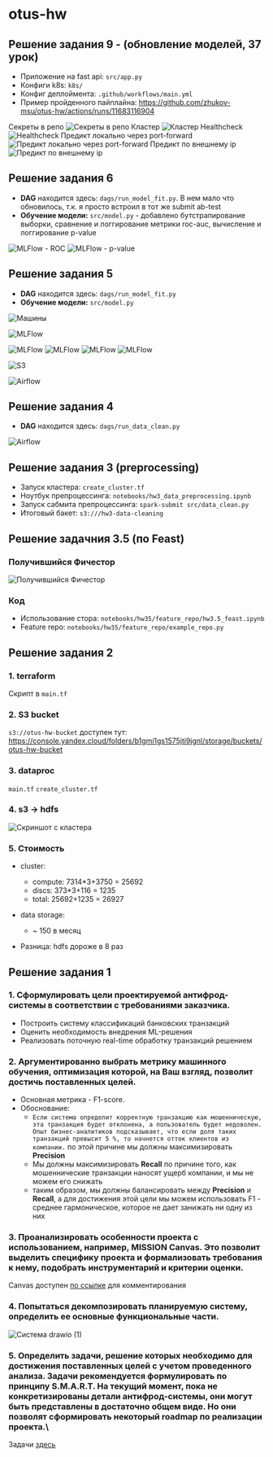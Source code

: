 # otus-hw

## Решение задания 9 - (обновление моделей, 37 урок)

* Приложение на fast api: ```src/app.py```
* Конфиги k8s: ```k8s/```
* Конфиг деплоймента: ```.github/workflows/main.yml```
* Пример пройденного пайплайна: https://github.com/zhukov-msu/otus-hw/actions/runs/11683116904

Секреты в репо
![Секреты в репо](resources/secrets.png)
Кластер
![Кластер](resources/kube-yandex.png)
Healthcheck
![Healthcheck](resources/status-local.png)
Предикт локально через port-forward
![Предикт локально через port-forward](resources/pred-local.png)
Предикт по внешнему ip
![Предикт по внешнему ip](resources/pred-cluster.png)


## Решение задания 6

* **DAG** находится здесь: ```dags/run_model_fit.py```. В нем мало что обновилось, т.к. я просто встроил в тот же submit ab-test 
* **Обучение модели:** ```src/model.py``` - добавлено бутстрапирование выборки, сравнение и логгирование метрики roc-auc, вычисление и логгирование p-value

![MLFlow - ROC](resources/roc-auc.png)
![MLFlow - p-value](resources/p-value.png)

## Решение задания 5

* **DAG** находится здесь: ```dags/run_model_fit.py```
* **Обучение модели:** ```src/model.py```

![Машины](resources/cars.png)

![MLFlow](resources/mlflow.png)

![MLFlow](resources/mlflow2.png)
![MLFlow](resources/mlflow3.png)
![MLFlow](resources/mlflow4.png)
![MLFlow](resources/mlflow5.png)

![S3](resources/s3.png)

![Airflow](resources/airflow-mlflow.png)

## Решение задания 4

* **DAG** находится здесь: ```dags/run_data_clean.py```

![Airflow](resources/airflow.png)

## Решение задания 3 (preprocessing)

* Запуск кластера: ```create_cluster.tf```
* Ноутбук препроцессинга: ```notebooks/hw3_data_preprocessing.ipynb```
* Запуск сабмита препроцессинга: ```spark-submit src/data_clean.py```
* Итоговый бакет: ```s3:///hw3-data-cleaning```


## Решение задачния 3.5 (по Feast)

### Получившийся Фичестор

![Получившийся Фичестор](resources/feast-ui.png)

### Код

* Использование стора: ```notebooks/hw35/feature_repo/hw3.5_feast.ipynb```
* Feature repo: ```notebooks/hw35/feature_repo/example_repo.py```

## Решение задания 2

### 1. terraform

Скрипт в ```main.tf```

### 2. S3 bucket

```s3://otus-hw-bucket``` доступен тут: https://console.yandex.cloud/folders/b1gmi1gs1575jti9jgnl/storage/buckets/otus-hw-bucket

### 3. dataproc

```main.tf```
```create_cluster.tf```

### 4. s3 -> hdfs

![Скриншот с кластера](resources/hdfs.png)

### 5. Стоимость

* cluster:
  * compute:
  7314*3+3750 = 25692
  * discs:
  373*3+116 = 1235
  * total:
  25692+1235 = 26927

* data storage:
  * ~ 150 в месяц
* Разница: hdfs дороже в 8 раз


## Решение задания 1

### 1. Сформулировать цели проектируемой антифрод-системы в соответствии с требованиями заказчика.
* Построить систему классификаций банковских транзакций
* Оценить необходимость внедрения ML-решения
* Реализовать поточную real-time обработку транзакций решением
### 2. Аргументированно выбрать метрику машинного обучения, оптимизация которой, на Ваш взгляд, позволит достичь поставленных целей.
* Основная метрика - F1-score.
* Обоснование:
  *  `Если система определит корректную транзакцию как мошенническую, эта транзакция будет отклонена, а пользователь будет недоволен. Опыт бизнес-аналитиков подсказывает, что если доля таких транзакций превысит 5 %, то начнется отток клиентов из компании.` по этой причине мы должны максимизировать **Precision**
  *  Мы должны максимизировать **Recall** по причине того, как мошеннические транзакции наносят ущерб компании, и мы не можем его снижать
  *  таким образом, мы должны балансировать между **Precision** и **Recall**, а для достижения этой цели мы можем использовать F1 - среднее гармоническое, которое не дает занижать ни одну из них
### 3. Проанализировать особенности проекта с использованием, например, MISSION Canvas. Это позволит выделить специфику проекта и формализовать требования к нему, подобрать инструментарий и критерии оценки.
Canvas доступен [по ссылке](https://docs.google.com/document/d/1BMTitj8REHeTk6tfza9Hl9mgKA2stgXscpTj7-QI0Ds/edit?usp=sharing) для комментирования
### 4. Попытаться декомпозировать планируемую систему, определить ее основные функциональные части.

![Система drawio (1)](https://github.com/user-attachments/assets/c1c314a1-4b65-4e56-901c-793a3aa0f31e)

### 5. Определить задачи, решение которых необходимо для достижения поставленных целей с учетом проведенного анализа. Задачи рекомендуется формулировать по принципу S.M.A.R.T. На текущий момент, пока не конкретизированы детали антифрод-системы, они могут быть представлены в достаточно общем виде. Но они позволят сформировать некоторый roadmap по реализации проекта.\

Задачи [здесь](https://github.com/users/zhukov-msu/projects/1)
